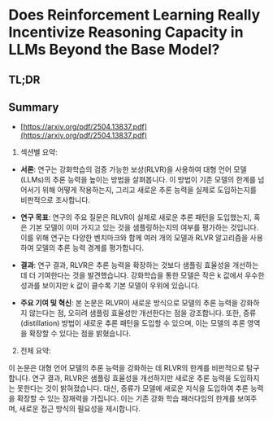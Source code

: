 # Does Reinforcement Learning Really Incentivize Reasoning Capacity in LLMs Beyond the Base Model?
## TL;DR
## Summary
- [https://arxiv.org/pdf/2504.13837.pdf](https://arxiv.org/pdf/2504.13837.pdf)

1. 섹션별 요약:

- **서론**:
  연구는 강화학습의 검증 가능한 보상(RLVR)을 사용하여 대형 언어 모델(LLMs)의 추론 능력을 높이는 방법을 살펴봅니다. 이 방법이 기존 모델의 한계를 넘어서기 위해 어떻게 작용하는지, 그리고 새로운 추론 능력을 실제로 도입하는지를 비판적으로 조사합니다.

- **연구 목표**:
  연구의 주요 질문은 RLVR이 실제로 새로운 추론 패턴을 도입했는지, 혹은 기본 모델이 이미 가지고 있는 것을 샘플링하는지의 여부를 평가하는 것입니다. 이를 위해 연구는 다양한 벤치마크와 함께 여러 개의 모델과 RLVR 알고리즘을 사용하여 모델의 추론 능력 경계를 평가합니다.

- **결과**:
  연구 결과, RLVR은 추론 능력을 확장하는 것보다 샘플링 효율성을 개선하는 데 더 기여한다는 것을 발견했습니다. 강화학습을 통한 모델은 작은 k 값에서 우수한 성과를 보이지만 k 값이 클수록 기본 모델이 우위에 있습니다.

- **주요 기여 및 혁신**:
  본 논문은 RLVR이 새로운 방식으로 모델의 추론 능력을 강화하지 않는다는 점, 오히려 샘플링 효율성만 개선한다는 점을 강조합니다. 또한, 증류(distillation) 방법이 새로운 추론 패턴을 도입할 수 있으며, 이는 모델의 추론 영역을 확장할 수 있다는 점을 밝혔습니다.

2. 전체 요약:

이 논문은 대형 언어 모델의 추론 능력을 강화하는 데 RLVR의 한계를 비판적으로 탐구합니다. 연구 결과, RLVR은 샘플링 효율성을 개선하지만 새로운 추론 능력을 도입하지는 못한다는 것이 밝혀졌습니다. 대신, 증류가 모델에 새로운 지식을 도입하여 추론 능력을 확장할 수 있는 잠재력을 가집니다. 이는 기존 강화 학습 패러다임의 한계를 보여주며, 새로운 접근 방식의 필요성을 제시합니다.